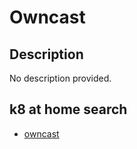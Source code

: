 # Owncast

## Description

No description provided.

## k8 at home search

- [owncast](https://nanne.dev/k8s-at-home-search/#/owncast)
